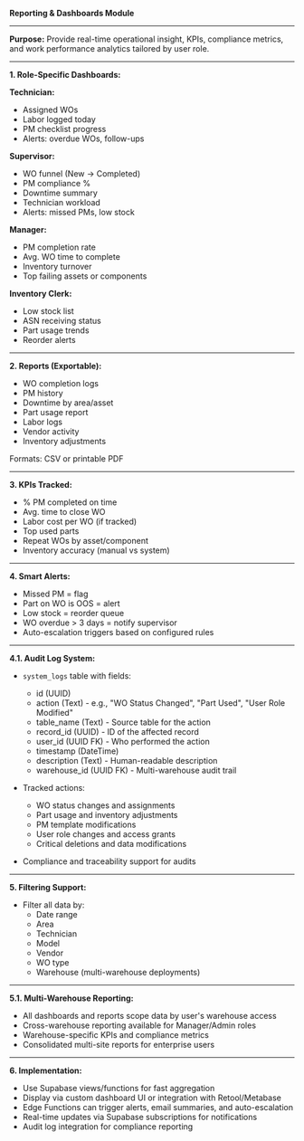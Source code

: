 **Reporting & Dashboards Module**

---

**Purpose:** Provide real-time operational insight, KPIs, compliance metrics,
and work performance analytics tailored by user role.

---

**1. Role-Specific Dashboards:**

**Technician:**

- Assigned WOs
- Labor logged today
- PM checklist progress
- Alerts: overdue WOs, follow-ups

**Supervisor:**

- WO funnel (New → Completed)
- PM compliance %
- Downtime summary
- Technician workload
- Alerts: missed PMs, low stock

**Manager:**

- PM completion rate
- Avg. WO time to complete
- Inventory turnover
- Top failing assets or components

**Inventory Clerk:**

- Low stock list
- ASN receiving status
- Part usage trends
- Reorder alerts

---

**2. Reports (Exportable):**

- WO completion logs
- PM history
- Downtime by area/asset
- Part usage report
- Labor logs
- Vendor activity
- Inventory adjustments

Formats: CSV or printable PDF

---

**3. KPIs Tracked:**

- % PM completed on time
- Avg. time to close WO
- Labor cost per WO (if tracked)
- Top used parts
- Repeat WOs by asset/component
- Inventory accuracy (manual vs system)

---

**4. Smart Alerts:**

- Missed PM = flag
- Part on WO is OOS = alert
- Low stock = reorder queue
- WO overdue > 3 days = notify supervisor
- Auto-escalation triggers based on configured rules

---

**4.1. Audit Log System:**

- `system_logs` table with fields:
  - id (UUID)
  - action (Text) - e.g., "WO Status Changed", "Part Used", "User Role Modified"
  - table_name (Text) - Source table for the action
  - record_id (UUID) - ID of the affected record
  - user_id (UUID FK) - Who performed the action
  - timestamp (DateTime)
  - description (Text) - Human-readable description
  - warehouse_id (UUID FK) - Multi-warehouse audit trail

- Tracked actions:
  - WO status changes and assignments
  - Part usage and inventory adjustments
  - PM template modifications
  - User role changes and access grants
  - Critical deletions and data modifications

- Compliance and traceability support for audits

---

**5. Filtering Support:**

- Filter all data by:
  - Date range
  - Area
  - Technician
  - Model
  - Vendor
  - WO type
  - Warehouse (multi-warehouse deployments)

---

**5.1. Multi-Warehouse Reporting:**

- All dashboards and reports scope data by user's warehouse access
- Cross-warehouse reporting available for Manager/Admin roles
- Warehouse-specific KPIs and compliance metrics
- Consolidated multi-site reports for enterprise users

---

**6. Implementation:**

- Use Supabase views/functions for fast aggregation
- Display via custom dashboard UI or integration with Retool/Metabase
- Edge Functions can trigger alerts, email summaries, and auto-escalation
- Real-time updates via Supabase subscriptions for notifications
- Audit log integration for compliance reporting
